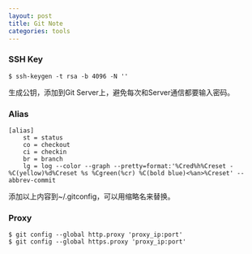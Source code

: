 ```yaml
---
layout: post
title: Git Note
categories: tools
---
```

### SSH Key
> 
	$ ssh-keygen -t rsa -b 4096 -N ''

生成公钥，添加到Git Server上，避免每次和Server通信都要输入密码。

### Alias
> 
	[alias]
		st = status
		co = checkout
		ci = checkin
		br = branch
		lg = log --color --graph --pretty=format:'%Cred%h%Creset -%C(yellow)%d%Creset %s %Cgreen(%cr) %C(bold blue)<%an>%Creset' --abbrev-commit


添加以上内容到~/.gitconfig，可以用缩略名来替换。

### Proxy
>	
	$ git config --global http.proxy 'proxy_ip:port'
	$ git config --global https.proxy 'proxy_ip:port'


